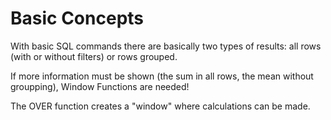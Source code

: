 # Basic Concepts
With basic SQL commands there are basically two types of results: all rows (with or without filters) or rows grouped.

If more information must be shown (the sum in all rows, the mean without groupping), Window Functions are needed!

The OVER function creates a "window" where calculations can be made.